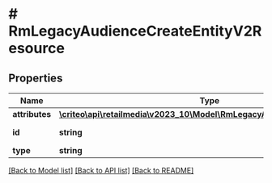 # # RmLegacyAudienceCreateEntityV2Resource

## Properties

Name | Type | Description | Notes
------------ | ------------- | ------------- | -------------
**attributes** | [**\criteo\api\retailmedia\v2023_10\Model\RmLegacyAudienceCreateEntityV2**](RmLegacyAudienceCreateEntityV2.md) |  | [optional]
**id** | **string** | Id of the entity | [optional]
**type** | **string** |  | [optional]

[[Back to Model list]](../../README.md#models) [[Back to API list]](../../README.md#endpoints) [[Back to README]](../../README.md)
